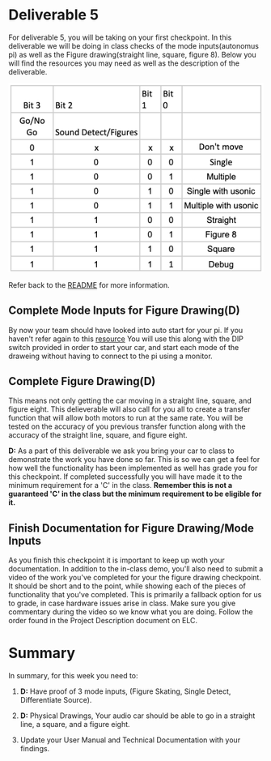 # Deliverable 5

For deliverable 5, you will be taking on your first checkpoint. In this deliverable we will be doing in class checks of the mode inputs(autonomus pi) as well as the Figure drawing(straight line, square, figure 8). Below you will find the resources you may need as well as the description of the deliverable. 





![ModeIN](images/ModeIN.png)







Refer back to the [README](../README.md) for more information.

## Complete Mode Inputs for Figure Drawing(D)
By now your team should have looked into auto start for your pi. If you haven't refer again to this [resource](./setup/launch-on-startup.md) You will use this along with the DIP switch provided in order to start your car, and start each mode of the draweing without having to connect to the pi using a monitor.


## Complete Figure Drawing(D)
This means not only getting the car moving in a straight line, square, and figure eight. This delieverable will also call for you all to create a transfer function that will allow both motors to run at the same rate. You will be tested on the accuracy of you previous transfer function along with the accuracy of the straight line, square, and figure eight.

**D:** As a part of this deliverable we ask you bring your car to class to demonstrate the work you have done so far. This is so we can get a feel for how  well the functionality has been implemented as well has grade you for this checkpoint. If completed successfully you will have made it to the minimum requirement for a 'C' in the class. **Remember this is not a guaranteed 'C' in the class but the minimum requirement to be eligible for it.**

## Finish Documentation for Figure Drawing/Mode Inputs

As you finish this checkpoint it is important to keep up woth your documentation.  In addition to the in-class demo, you'll also need to submit a video of the work you've completed for your the figure drawing checkpoint. It should be short and to the point, while showing each of the pieces of functionality that you've completed. This is primarily a fallback option for us to grade, in case hardware issues arise in class. Make sure you give commentary during the video so we know what you are doing. Follow the order found in the Project Description document on ELC.

# Summary

In summary, for this week you need to:

1. **D:** Have proof of 3 mode inputs, (Figure Skating, Single Detect, Differentiate Source). 

2. **D:** Physical Drawings, Your audio car should be able to go in a straight line, a square, and a figure eight. 

3. Update your User Manual and Technical Documentation with your findings.
